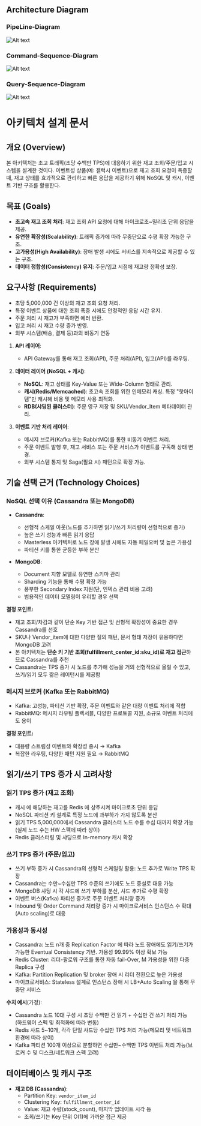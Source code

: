 ## Architecture Diagram
### PipeLine-Diagram

![Alt text](https://lh3.googleusercontent.com/fife/ALs6j_Htevfj2gse-GgckTISFM_47LcOOrMh_rdgqvbu_Pjce5eV7-GRLQ8YZQFmkJk4LHZE6X8rt1VHBjSHiYwA9FfvonvrTBJ6BO2VoIPaDgg_Ff9tOdjO-2x-NqavjP3H-27lZKmt9LWO4-KLAQp9d6biHzACDf-I7dPzNG15Ywc8ot7Eoly3C6sl_E1oHMTnsY8rhoDbyAeIJYD12diB06h9ERIB04hdnGVw3NvAUU-c_p5ncMb7UtT9oIWlz4Rt9MC0Rhgl8LDnzxLcRgucrk7mSoYhKx_blb1fk4ZNbh5KTXlTzor-U-aS069yO0CKcjK4RyWJQG-9ux-GFwIwj2cXxdtBIOiYaLKMJ0sGmucE1KlYP-4Wv8Ddddu7Rhca3oV323YrnPUn9e7EhcXtrkWKG3BjGhOT_TENOM3pGHp1OjFZgFsp6jEEa88_QggUsqhVind4ZWIJ8IrQlUPq1eOHEr5sKRM4608YdlhC8u1sWOXQr6ZzhwiWStSDibDhlHVO8s2XEr2DWVZjw22EbukXF-nIIjF5bTRGak8ai5akQSACac-SOGNLAPEtTOPArDOECSqPfr98m_2xvOnwtYri9ZtOmWl7LdrNyOxZyDxlreQKX86cpeT1aO78_l8Ma0pL9cvCjBaFf4VazgcFAcF7dZr0tC9xGSVdte3HpIzZgpV6PObv_eBfXORkGVj9Yvsv5AYcSx_X2v8zkKlrBPOd1SZuUcEnlPQo3W49Ux3Vt0UAs7-MyQXfFysQYIXmjdk5DCGzvGhUz6NVnzZUW808-m4LpcYQBxKL64ZHNzOunUfUH5ssh0nXLRC9-mCGE1pC8wSz86OZGjOrBr6FBWClkHZdnBEVJ1Y7SWRe8iQnpoCBuJ6jKwE7_VVuziqwcgCa7uKTqYFpIhPnQMI9a9wERNrUZ2KvbcfxKf3zi_6JuE8hIjACtngzcruWlY32BKCeAZEj7S8msDiH0iPbWSLSqIXI2mSlk2oBFF-DBlAr7aFYafuP2GpEZmznoASD-lQoOvnIoVYcq03HWNCHLJGOq6TPsZn7Kpp35QvdsNHoylqOdOzPGCw7J1SOQapM4pjCRbb8yqgESoCgB8HcxdjBxLo7bTI-RgJfoh8XE47keV9yocbPOjY4S013nv0Qi3DnuQ-JPzUBajCQBG3l6wzbz-fIoBnHPvQRvdpdN3A2tKcLdeR5BVVB7l6UpdQeyjpNQ1IZl6RjhhontM42QlUngns5_d1Dax4lr58ED0_7FGnQ9zR4RL1Q1j_kuBzOAqUB4rDtiESoPh8RVGjQJy7TU7wdxGRSZJj_uSDyPQ2ui8Q7qlZhahsJ8RCUF4aySoE-b3TYHFaXvJrLizeAQ4PQI6TBtO1UMua6iWsCSiayVTzzO8SnI3xS5KIXXj4sizr3NCCUPpZ8XnUTjgUf5KXbTujuC7V5x00xKmFMYspb-eI6RxJe5YXX7hWziejRWM6GlOMjWcsdJWWga-TJ_Fslxci1AKYUCbjHlv4jgDW6bDGkfmS7aOkDR2sxxcF2Gal9SLJdtPoUQDoCKgg1ptNYEIq4q3hj4L_MuP0khDwTulJ2W4SKkNIsUotr_J0TTeexXKWHvg=w1024-h1006)

### Command-Sequence-Diagram

![Alt text](https://lh3.googleusercontent.com/fife/ALs6j_Hm_unHp-sF2QMEyJJQ8CNaq9Ml2ETmqR9mm01BjVh3EMvdwHRrztZDQWw5UgTCWnddcqekjB8sV8PAa0PzSP7VRVOgAykihml9rZy0GB1Ni7NXdJf9dpFBXxruw33e3YUf6LEDJ0aRn4bJJYpaRXZAAbwZzQ-V2ZjulghyDrgKp6aS3kp8h_figQZGSBxoWa0w-BYvGqx-JpL1EllWEs7u0XtkL1_CItT31BBZm3MvUBvef57a-Tn9gyr7bjDWwN6DNfl68r-GKrJn1ieOFXwUtio5hBap1-GSXAeH_nJbe02MbYcQ9IiXfcIF35T2ytI2skPHLpYYWFFTMX_qk5BiuVbmhYac5wZ2XuvSElv6fqn4O8xV1J1UKa-0tAeXb_9ZidnTApcaZ_6UOLlSjs39KtKwtzqwinjs5GWm82Zwz4MMWLTXTutQJ8c8gW_N2oPuGxOad5aekHqEgSG6lN0WIi0pMBNLHezuvVZ7AmtPRRIbzkzqDvW426LNgJ2ZPFbkSie2YbCfsSObMF5qoQjFYXk-oEPPuAD5GUqpzGdXtJXB3GIiUQvhCENywMfMWqfuRQTycnpYIiROYFlgA1gY7_4bEs6pzR4TNKbg50xoqdM9aw10akLwcacgEQxgPBwicSFha_EXEc6ixfe-p_QdaLcAyZ_rc_QUmdOSl1Jo-itYY12yBP7wKa6FyTBNHa5J605kNfeKb2_FXlPd66JZgIwy5GdyhXsoLStHm5nsp9_1r_xZVRmlpcrErjbCufNRs4hpwAX7TGc_tf4Qr2bRctY9n70GB5KECB7DpDSRHAXUDFi4d8O1K3b4khQBACN_fyR3xT9oYyT-fkqWhNGmbVxgGUG0QCofv-cQ8weAd7xlJKiVHYaTog4Lq6OIVyDI0ITLiTd0uEZBQT4EkIjl6y2mcCUqd5AmHCxo2kEiFc816cjPkNAMCFFxQzFbQ1WLGAKfJbJCauLqz5nVoFL0bQ2GSmUtaQRzV2UhnDwC0peH7J98kivtmAOI6-zwLwrCtDRgMNSUChb275pFeb3usbbumDXtphPgny5H1jCx2JTiu0G7C5VYfGkwSELxD1Cg5o9w9p4rtnr8XmcjEvVMHCgNJUbv21BuWYCTC2RE81zObHtT1ARxD7sCSf6BJsfwXlAvnUpN5-Ot10F07NiVViKBG0w50tNgnOed8UQSDs1lkDd4mVGtrIe0mOMbdpn-WjbvpOUqfewJBl259GHHoXWtGUzrsy3QhaPFLEYk6Xeey0lkoA7Hx6ONe-zuPNI3ByVftGZwwUiqAoH6HWly03Vv4XDTxgVHV7G9BCJhjeRihDXHAKJ_CBjMx2yyv_VGkPNGgyoHt981pUzjMtJCAPMv_RXRtADz_4QW2RW612v2l4s6NZNKvCDhusiqU9k9oFxdkP9PTTnVr9svieb7AwJiEFZzjN4czLdED1LBGZfIhuD-rIdQtfEvC_9xuTXRr_p0vn2jdQ1hijXdM3PRVmQ6tVZ4XrxOISVnIMCI8PgkNbCJXCl1VST8gv_bNRv0Xaonud_1XQfIuAevG0Xuy-CC73OHm2s-I70e7DP5gF5DFuDdbeWGhd09J8JQCn8xcIFD=w2048-h1006)

### Query-Sequence-Diagram

![Alt text](https://lh3.googleusercontent.com/fife/ALs6j_F50Po-GrE1M217Fft2iLS-HHsR4RxvhOgZyE3qM32KSWjaITpjP5tHpsFP9uaoEzFYpmD_HwBtlnJROseaOtSsRwXsFpa7_RbedlwajRi10qUWxQAGD6bYH4QIeji9nfbzS24snHU4H_snG5t4HLdg_gepGRpoi3xtTxNRQH0egJZNHwN640ozjIMpWK2nruEZjMxB-loVwT9IXPm9CmdBOP6ZaYlse4EKTSDxhpPZFILBfRp_qbAbGDUz0Bg9B35p-i4hdj2Se1WdrazanBjO2ZMj4NumsIFXdMj4cV1vhdzTa5j-SCsD2pgFb2PF1v60AmrKmPytgQAnx3Y71-xpHWFL9AeALG343mJKhQgE-hspo6AvJBXRXTj3pAeu2P86lRASBagb9AiNwSUMwfc35HX3MRdnJ0yW0nI_7G9CU1UfsguuUj_mEAzPoyOD2ATE-UQ5AzQ6e61Tq2VQKoQ65lfWdi9jc9n5nV03agTElMHQClG-VvqqwzZrYg5pAs1EfSetqpr_N_K8p2BkQj91sd1a0NmedF_yxBhDw28YP7zHgR6K4mKfhsQBLzIdkzK03e6PgToCCLXrc44ppKJp5UtYFx4RT9e1qm51mcqKzMsfXQSADNc6IFZIsYKYCR-EsOU40_C-ytNkMT7Q8YI4_XoRrG9wVKS7TGvmsePsT6FIRMX4wnYsoFS2f6Eq6e1ql1Y4nEBGwKqMV36VVsXQtXZpabe33vlvI6q9WCSQpdr-QgK5MxFLdZ_SCpE4neNSusQLPFN7RZypJzn0i87D7z_AvTSj3Jb5YcXNY-yeMDY-4Q7Nfw-inCG1k4NHq_vutEQTSU7DNWFvD1zwwkDHricEy_nZ67_ZdM96H6TOCIrBDpFoUizT_PTJSBT1JsOCe6xFc5le6juiVlRmt4qVmkU2lhJaElxeBwv_rDU13lNG7TRJccn674r7yghbEHwGUmdvLX2fJ5heUwFbtdAlLNEGD4Bpj3KpVlJQOdW3j4KDnTPNL8T3NZitTE-EryiKCwVXjKy5-Oy89yaf6moxgz-o0ulh-G28ks0mZm8UvFyy4omCvlCN_U97VhZHMCT6q-Fq_1HrWidR8SugX4kT5QrWFTUs3-e_7YmnB7xMFKWB-aO7GKSTsC_NXaFI6FztLqmbrBXHyFzaxH07Vu4MSkG8ak1ZIxoe7QDN-URpSJ438YxOuzpgFUYsC5FcNGk01Wl0wLcXvRMAaR914yyygnlnnz_FzqA0cU01HZLiFsSgokwQE04_pjXHSnbdelpjaNIWN-v8_Zz2_G6hiANSQeWO3UmpfUn4KEBZjwF7Dn4RFYD9qH-1_ZQaBHlOgQpfZ78xJ1v9RNgV6drtlSUbz55hflYYEl-2nzVakynVd1UlTME9CDIqXtcVtCtkT7LkSmw5els6Rc4__ZfM_-JCjwclEkhmHuCH-QBokCJ65AtQlzBAyVnhpinSR2kuVNqlMa9GqDgUmK0v31J47bd5HahsLnD0_AwpnmSVZZQpmlrC0TMvwt0Mf_p0_rBYfXFqFtbYdbzTt5V3avO1dewrfv1ouUAe-GWnXKJgRyeNHvK_xOw14Q_7HKJN1lFpimdlg_vu=w1088-h1006)

# 아키텍처 설계 문서

## 개요 (Overview)
본 아키텍처는 초고 트래픽(초당 수백만 TPS)에 대응하기 위한 재고 조회/주문/입고 시스템을 설계한 것이다. 이벤트성 상품(예: 갤럭시 이벤트)으로 재고 조회 요청이 폭증할 때, 재고 상태를 효과적으로 관리하고 빠른 응답을 제공하기 위해 NoSQL 및 캐시, 이벤트 기반 구조를 활용한다.

## 목표 (Goals)
- **초고속 재고 조회 처리**: 재고 조회 API 요청에 대해 마이크로초~밀리초 단위 응답을 제공.
- **유연한 확장성(Scalability)**: 트래픽 증가에 따라 무중단으로 수평 확장 가능한 구조.
- **고가용성(High Availability)**: 장애 발생 시에도 서비스를 지속적으로 제공할 수 있는 구조.
- **데이터 정합성(Consistency) 유지**: 주문/입고 시점에 재고량 정확성 보장.

## 요구사항 (Requirements)
- 초당 5,000,000 건 이상의 재고 조회 요청 처리.
- 특정 이벤트 상품에 대한 조회 폭증 시에도 안정적인 응답 시간 유지.
- 주문 처리 시 재고가 부족하면 에러 반환.
- 입고 처리 시 재고 수량 증가 반영.
- 외부 시스템(배송, 결제 등)과의 비동기 연동

1. **API 레이어**:
    - API Gateway를 통해 재고 조회(API), 주문 처리(API), 입고(API)를 라우팅.
   
2. **데이터 레이어 (NoSQL + 캐시)**:
    - **NoSQL**: 재고 상태를 Key-Value 또는 Wide-Column 형태로 관리.
    - **캐시(Redis/Memcached)**: 초고속 조회를 위한 인메모리 캐싱. 특정 "핫아이템"만 캐시해 비용 및 메모리 사용 최적화.
    - **RDB(샤딩된 클러스터)**: 주문 영구 저장 및 SKU/Vendor_Item 메타데이터 관리.

3. **이벤트 기반 처리 레이어**:
    - 메시지 브로커(Kafka 또는 RabbitMQ)를 통한 비동기 이벤트 처리.
    - 주문 이벤트 발행 후, 재고 서비스 또는 주문 서비스가 이벤트를 구독해 상태 변경.
    - 외부 시스템 통지 및 Saga(필요 시) 패턴으로 확장 가능.

## 기술 선택 근거 (Technology Choices)

### NoSQL 선택 이유 (Cassandra 또는 MongoDB)
- **Cassandra**:
    - 선형적 스케일 아웃(노드를 추가하면 읽기/쓰기 처리량이 선형적으로 증가)
    - 높은 쓰기 성능과 빠른 읽기 응답
    - Masterless 아키텍처로 노드 장애 발생 시에도 자동 페일오버 및 높은 가용성
    - 파티션 키를 통한 균등한 부하 분산

- **MongoDB**:
    - Document 지향 모델로 유연한 스키마 관리
    - Sharding 기능을 통해 수평 확장 가능
    - 풍부한 Secondary Index 지원(단, 인덱스 관리 비용 고려)
    - 범용적인 데이터 모델링이 유리할 경우 선택

**결정 포인트:**
- 재고 조회/차감과 같이 단순 Key 기반 접근 및 선형적 확장성이 중요한 경우 Cassandra를 선호
- SKU나 Vendor_item에 대한 다양한 질의 패턴, 문서 형태 저장이 유용하다면 MongoDB 고려
- 본 아키텍처는 **단순 키 기반 조회(fulfillment_center_id:sku_id)로 재고 접근**하므로 Cassandra를 추천 
- Cassandra는 TPS 증가 시 노드를 추가해 성능을 거의 선형적으로 올릴 수 있고, 쓰기/읽기 모두 짧은 레이턴시를 제공함

### 메시지 브로커 (Kafka 또는 RabbitMQ)
- Kafka: 고성능, 파티션 기반 확장, 주문 이벤트와 같은 대량 이벤트 처리에 적합
- RabbitMQ: 메시지 라우팅 플렉서블, 다양한 프로토콜 지원, 소규모 이벤트 처리에도 용이

**결정 포인트:**
- 대용량 스트림성 이벤트와 확장성 중시 → Kafka
- 복잡한 라우팅, 다양한 패턴 지원 필요 → RabbitMQ


## 읽기/쓰기 TPS 증가 시 고려사항

### 읽기 TPS 증가 (재고 조회)
- 캐시 에 해당하는 재고를 Redis 에 상주시켜 마이크로초 단위 응답
- NoSQL 파티션 키 설계로 특정 노드에 과부하가 가지 않도록 분산
- 읽기 TPS 5,000,000에서 Cassandra 클러스터 노드 수를 수십 대까지 확장 가능 (실제 노드 수는 HW 스펙에 따라 상이)
- Redis 클러스터링 및 샤딩으로 In-memory 캐시 확장

### 쓰기 TPS 증가 (주문/입고)
- 쓰기 부하 증가 시 Cassandra의 선형적 스케일링 활용: 노드 추가로 Write TPS 확장
- Cassandra는 수만~수십만 TPS 수준의 쓰기에도 노드 증설로 대응 가능
- MongoDB 샤딩 시 각 샤드에 쓰기 부하를 분산, 샤드 추가로 수평 확장
- 이벤트 버스(Kafka) 파티션 증가로 주문 이벤트 처리량 증가
- Inbound 및 Order Command 처리량 증가 시 마이크로서비스 인스턴스 수 확대(Auto scaling)로 대응

### 가용성과 동시성
- Cassandra: 노드 n개 중 Replication Factor 에 따라 노드 장애에도 읽기/쓰기가 가능한 Eventual Consistency 기반. 가용성 99.99% 이상 확보 가능
- Redis Cluster: 리더-팔로워 구조를 통한 자동 fail-Over, M 가용성을 위한 다중 Replica 구성
- Kafka: Partition Replication 및 broker 장애 시 리더 전환으로 높은 가용성
- 마이크로서비스: Stateless 설계로 인스턴스 장애 시 LB+Auto Scaling 을 통해 무중단 서비스

**수치 예시**(가정):
- Cassandra 노드 10대 구성 시 초당 수백만 건 읽기 + 수십만 건 쓰기 처리 가능 (하드웨어 스펙 및 최적화에 따라 변동)
- Redis 샤드 5~10개, 각각 단일 샤드당 수십만 TPS 처리 가능(메모리 및 네트워크 환경에 따라 상이)
- Kafka 파티션 100개 이상으로 분할하면 수십만~수백만 TPS 이벤트 처리 가능(브로커 수 및 디스크/네트워크 스펙 고려)

## 데이터베이스 및 캐시 구조

- **재고 DB (Cassandra)**:
    - Partition Key: `vendor_item_id`
    - Clustering Key: `fulfillment_center_id`
    - Value: 재고 수량(stock_count), 마지막 업데이트 시각 등
    - 조회/쓰기는 Key 단위 O(1)에 가까운 접근 제공

    
